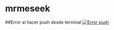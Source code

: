 # mrmeseek

##Error al hacer push desde terminal
[![Error push](https://i.gyazo.com/80d2cf07a68ab43e8a8e1fa5c87bc6b0.png)](https://gyazo.com/80d2cf07a68ab43e8a8e1fa5c87bc6b0)
